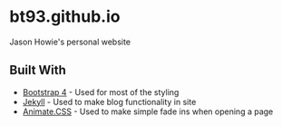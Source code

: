 # bt93.github.io
Jason Howie's personal website

## Built With
* [Bootstrap 4](https://getbootstrap.com/) - Used for most of the styling
* [Jekyll](https://jekyllrb.com/) - Used to make blog functionality in site
* [Animate.CSS](https://daneden.github.io/animate.css/) - Used to make simple fade ins when opening a page
